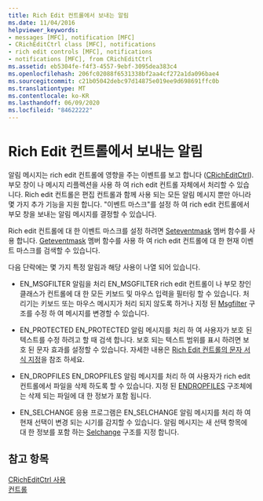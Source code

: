 ```yaml
---
title: Rich Edit 컨트롤에서 보내는 알림
ms.date: 11/04/2016
helpviewer_keywords:
- messages [MFC], notification [MFC]
- CRichEditCtrl class [MFC], notifications
- rich edit controls [MFC], notifications
- notifications [MFC], from CRichEditCtrl
ms.assetid: eb5304fe-f4f3-4557-9ebf-3095dea383c4
ms.openlocfilehash: 206fc02088f6531338bf2aa4cf272a1da096bae4
ms.sourcegitcommit: c21b05042debc97d14875e019ee9d698691ffc0b
ms.translationtype: MT
ms.contentlocale: ko-KR
ms.lasthandoff: 06/09/2020
ms.locfileid: "84622222"
---
```

# <a name="notifications-from-a-rich-edit-control"></a>Rich Edit 컨트롤에서 보내는 알림

알림 메시지는 rich edit 컨트롤에 영향을 주는 이벤트를 보고 합니다 ([CRichEditCtrl](reference/cricheditctrl-class.md)). 부모 창이 나 메시지 리플렉션을 사용 하 여 rich edit 컨트롤 자체에서 처리할 수 있습니다. Rich edit 컨트롤은 편집 컨트롤과 함께 사용 되는 모든 알림 메시지 뿐만 아니라 몇 가지 추가 기능을 지원 합니다. "이벤트 마스크"를 설정 하 여 rich edit 컨트롤에서 부모 창을 보내는 알림 메시지를 결정할 수 있습니다.

Rich edit 컨트롤에 대 한 이벤트 마스크를 설정 하려면 [Seteventmask](reference/cricheditctrl-class.md#seteventmask) 멤버 함수를 사용 합니다. [Geteventmask](reference/cricheditctrl-class.md#geteventmask) 멤버 함수를 사용 하 여 rich edit 컨트롤에 대 한 현재 이벤트 마스크를 검색할 수 있습니다.

다음 단락에는 몇 가지 특정 알림과 해당 사용이 나열 되어 있습니다.

- EN_MSGFILTER 알림을 처리 EN_MSGFILTER rich edit 컨트롤이 나 부모 창인 클래스가 컨트롤에 대 한 모든 키보드 및 마우스 입력을 필터링 할 수 있습니다. 처리기는 키보드 또는 마우스 메시지가 처리 되지 않도록 하거나 지정 된 [Msgfilter](/windows/win32/api/richedit/ns-richedit-msgfilter) 구조를 수정 하 여 메시지를 변경할 수 있습니다.

- EN_PROTECTED EN_PROTECTED 알림 메시지를 처리 하 여 사용자가 보호 된 텍스트를 수정 하려고 할 때 검색 합니다. 보호 되는 텍스트 범위를 표시 하려면 보호 된 문자 효과를 설정할 수 있습니다. 자세한 내용은 [Rich Edit 컨트롤의 문자 서식 지정](character-formatting-in-rich-edit-controls.md)을 참조 하세요.

- EN_DROPFILES EN_DROPFILES 알림 메시지를 처리 하 여 사용자가 rich edit 컨트롤에서 파일을 삭제 하도록 할 수 있습니다. 지정 된 [ENDROPFILES](/windows/win32/api/richedit/ns-richedit-endropfiles) 구조체에는 삭제 되는 파일에 대 한 정보가 포함 됩니다.

- EN_SELCHANGE 응용 프로그램은 EN_SELCHANGE 알림 메시지를 처리 하 여 현재 선택이 변경 되는 시기를 감지할 수 있습니다. 알림 메시지는 새 선택 항목에 대 한 정보를 포함 하는 [Selchange](/windows/win32/api/richedit/ns-richedit-selchange) 구조를 지정 합니다.

## <a name="see-also"></a>참고 항목

[CRichEditCtrl 사용](using-cricheditctrl.md)<br/>
[컨트롤](controls-mfc.md)

